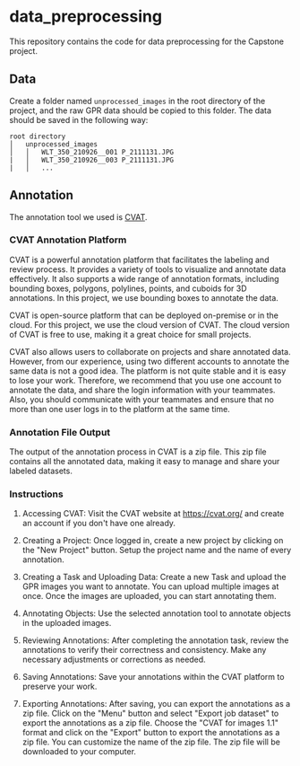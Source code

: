 # data_preprocessing
This repository contains the code for data preprocessing for the Capstone project.

## Data
Create a folder named `unprocessed_images` in the root directory of the project, and the raw GPR data should be copied to this folder. The data should be saved in the following way:
```
root directory
│   unprocessed_images
│   │   WLT_350_210926__001 P_2111131.JPG
|   │   WLT_350_210926__003 P_2111131.JPG
|   │   ...
```

## Annotation
The annotation tool we used is [CVAT](https://www.cvat.ai/).
### CVAT Annotation Platform
CVAT is a powerful annotation platform that facilitates the labeling and review process. It provides a variety of tools to visualize and annotate data effectively. It also supports a wide range of annotation formats, including bounding boxes, polygons, polylines, points, and cuboids for 3D annotations. In this project, we use bounding boxes to annotate the data.

CVAT is open-source platform that can be deployed on-premise or in the cloud. For this project, we use the cloud version of CVAT. The cloud version of CVAT is free to use, making it a great choice for small projects.

CVAT also allows users to collaborate on projects and share annotated data. However, from our experience, using two different accounts to annotate the same data is not a good idea. The platform is not quite stable and it is easy to lose your work. Therefore, we recommend that you use one account to annotate the data, and share the login information with your teammates. Also, you should communicate with your teammates and ensure that no more than one user logs in to the platform at the same time.

### Annotation File Output
The output of the annotation process in CVAT is a zip file. This zip file contains all the annotated data, making it easy to manage and share your labeled datasets.

### Instructions
1. Accessing CVAT: Visit the CVAT website at https://cvat.org/ and create an account if you don't have one already.

2. Creating a Project: Once logged in, create a new project by clicking on the "New Project" button. Setup the project name and the name of every annotation.

3. Creating a Task and Uploading Data: Create a new Task and upload the GPR images you want to annotate. You can upload multiple images at once. Once the images are uploaded, you can start annotating them.

4. Annotating Objects: Use the selected annotation tool to annotate objects in the uploaded images.

5. Reviewing Annotations: After completing the annotation task, review the annotations to verify their correctness and consistency. Make any necessary adjustments or corrections as needed.

6. Saving Annotations: Save your annotations within the CVAT platform to preserve your work.

7. Exporting Annotations: After saving, you can export the annotations as a zip file. Click on the "Menu" button and select "Export job dataset" to export the annotations as a zip file. Choose the "CVAT for images 1.1" format and click on the "Export" button to export the annotations as a zip file. You can customize the name of the zip file. The zip file will be downloaded to your computer.
